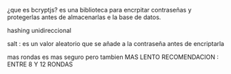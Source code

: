 ¿que es bcryptjs?
es una biblioteca para encrpitar contraseñas y protegerlas antes de almacenarlas e la base de datos.


hashing unidireccional


salt : es un valor aleatorio que se añade a la contraseña antes de encriptarla

mas rondas es mas seguro pero tambien MAS LENTO
RECOMENDACION : ENTRE 8 Y 12 RONDAS
